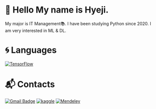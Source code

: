 # :wave: Hello My name is Hyeji.

My major is IT Management📚. I have been studying Python since 2020. I am very interested in ML & DL.

# 🌀 Languages
[![TensorFlow](https://img.shields.io/badge/Tensorflow%20Developer%20Certificate-FF6F00?style=plastic&logo=TensorFlow&logoColor=white&link=https://www.credential.net/30ccf988-326b-401e-9538-b3e44239b3f9)](https://www.credential.net/30ccf988-326b-401e-9538-b3e44239b3f9)

# :mailbox_with_mail: Contacts
[![Gmail Badge](https://img.shields.io/badge/Gmail-d14836?style=plastic&logo=Gmail&logoColor=white&link=mailto:moi.leehyeji@gmail.com)](mailto:moi.leehyeji@gmail.com)
[![kaggle](https://img.shields.io/badge/kaggle-20BEFF?style=plastic&logo=kaggle&logoColor=white&link=https://www.kaggle.com/moileehyeji)](https://www.kaggle.com/moileehyeji)
[![Mendeley](https://img.shields.io/badge/Dacon-151F5D?style=plastic&logo=Mendeley&logoColor=white&link=https://dacon.io/myprofile/416694/home)](https://dacon.io/myprofile/416694/home)



